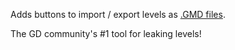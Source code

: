 Adds buttons to import / export levels as [.GMD files](https://fileinfo.com/extension/gmd).

The GD community's #1 tool for leaking levels!
